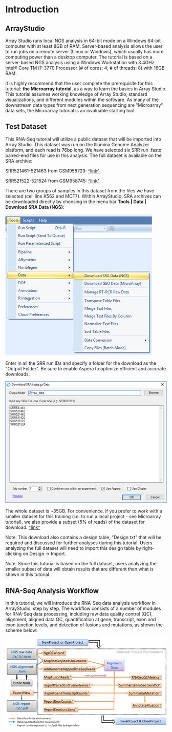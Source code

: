 # Introduction

## ArrayStudio

Array Studio runs local NGS analysis in 64-bit mode on a Windows 64-bit computer with at least 8GB of RAM. Server-based analysis allows the user to run jobs on a remote server (Linux or Windows), which usually has more computing power than a desktop computer. The tutorial is based on a server-based NGS analysis using a Windows Workstation with
3.4GHz Intel® Core TM i7-3770 Processor (# of cores: 4; # of threads: 8) with 16GB RAM.

It is highly recommend that the user complete the prerequisite for this tutorial:
**the Microarray tutorial**, as a way to learn the basics in Array Studio.
This tutorial assumes working knowledge of Array Studio, standard visualizations, and different modules within the software.
As many of the downstream data types from next generation sequencing are "Microarray" data sets, the Microarray tutorial is an invaluable starting tool.

## Test Dataset

This RNA-Seq tutorial will utilize a public dataset that will be imported into Array Studio. This dataset was run on the Illumina Genome Analyzer platform, and each read is 76bp long. We have selected six SRR run .fastq paired-end files for use in this analysis. The full dataset is available on the SRA archive:

SRR521461-521463 from GSM958729:
[^link^](http://www.ncbi.nlm.nih.gov/sra/?term=GSM958729 )

SRR521522-521524 from
GSM958745:
[^link^](http://www.ncbi.nlm.nih.gov/sra/?term=GSM958745 )

There are two groups of samples in this dataset from the files we have selected (cell line K562 and MCF7). Within ArrayStudio, SRA archives can be downloaded directly by choosing in the menu bar **Tools | Data | Download SRA Data (NGS)**:

![SRA_download_png](images/SRA_download.png)

Enter in all the SRR run IDs and specify a folder for the download as the "Output Folder". Be sure to enable Aspera to optimize efficient and accurate downloads:

![SRA_download_2_2017_06_14_png](images/SRA_download_2_2017_06_14.png)

The whole dataset is ~35GB. For convenience, if you prefer to work with a smaller dataset for this training (i.e. to run a local project - see Microarray tutorial), we also provide a subset (5% of reads) of the dataset for download:
[^link^](http://omicsoft.com/downloads/data/tutorial/RNASeq.zip )

Note:
This download also contains a design table, "Design.txt" that will be required and discussed for further analyses during this tutorial. Users analyzing the full dataset will need to import this design table by right-clicking on Design -> Import.  

Note:
Since this tutorial is based on the full dataset, users analyzing the smaller subset of data will obtain results that are different than what is shown in this tutorial.

## RNA-Seq Analysis Workflow

In this tutorial, we will introduce the RNA-Seq data analysis workflow in ArrayStudio, step by step. The workflow consists of a number of modules for RNA-Seq data processing, including raw data quality control (QC), alignment, aligned data QC, quantification at gene, transcript, exon and exon junction levels, and detection of fusions and mutations, as shown the scheme below:

![NewImage_1_png](images/201510-1.png)
